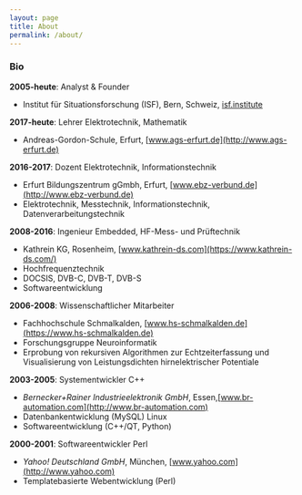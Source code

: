 ```yaml
---
layout: page
title: About
permalink: /about/
---
```


### Bio
**2005-heute**: Analyst & Founder
* Institut für Situationsforschung (ISF), Bern, Schweiz, [isf.institute](https://isf.institute)

**2017-heute**: Lehrer Elektrotechnik, Mathematik
* Andreas-Gordon-Schule, Erfurt, [www.ags-erfurt.de](http://www.ags-erfurt.de)

**2016-2017**: Dozent Elektrotechnik, Informationstechnik
* Erfurt Bildungszentrum gGmbh, Erfurt, [www.ebz-verbund.de](http://www.ebz-verbund.de)
* Elektrotechnik, Messtechnik, Informationstechnik, Datenverarbeitungstechnik

**2008-2016**: Ingenieur Embedded, HF-Mess- und Prüftechnik
* Kathrein KG, Rosenheim, [www.kathrein-ds.com](https://www.kathrein-ds.com/)
* Hochfrequenztechnik
* DOCSIS, DVB-C, DVB-T, DVB-S
* Softwareentwicklung

**2006-2008**: Wissenschaftlicher Mitarbeiter
* Fachhochschule Schmalkalden, [www.hs-schmalkalden.de](https://www.hs-schmalkalden.de)
* Forschungsgruppe Neuroinformatik
* Erprobung von rekursiven Algorithmen zur Echtzeiterfassung und Visualisierung von Leistungsdichten hirnelektrischer Potentiale

**2003-2005**: Systementwickler C++
* *Bernecker+Rainer Industrieelektronik GmbH*, Essen,[www.br-automation.com](http://www.br-automation.com)
* Datenbankentwicklung (MySQL) Linux
* Softwareentwicklung (C++/QT, Python)

**2000-2001**: Softwareentwickler Perl
* *Yahoo! Deutschland GmbH*, München, [www.yahoo.com](http://www.yahoo.com)
* Templatebasierte Webentwicklung (Perl)

